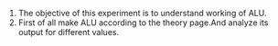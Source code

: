 1. The objective of this experiment is to understand working of ALU.
2. First of all make ALU according to the theory page.And analyze its output for different values.

